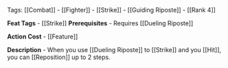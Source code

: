 Tags: [[Combat]] - [[Fighter]] - [[Strike]] - [[Guiding Riposte]] - [[Rank 4]]

**Feat Tags** - [[Strike]]
**Prerequisites** - Requires [[Dueling Riposte]]

**Action Cost** - [[Feature]]

**Description** - When you use [[Dueling Riposte]] to [[Strike]] and you [[Hit]], you can [[Reposition]] up to 2 steps.